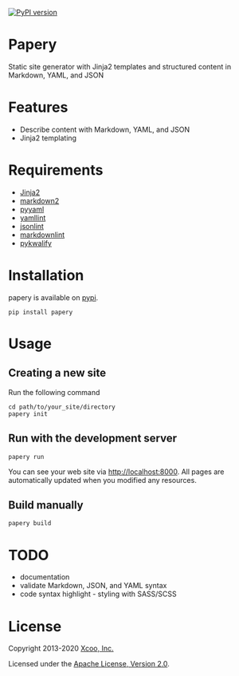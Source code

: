[![PyPI version](https://badge.fury.io/py/papery.svg)](https://badge.fury.io/py/papery)

# Papery

Static site generator with Jinja2 templates and structured content in Markdown, YAML, and JSON

# Features

- Describe content with Markdown, YAML, and JSON
- Jinja2 templating

# Requirements

- [Jinja2](http://jinja.pocoo.org/)
- [markdown2](https://github.com/trentm/python-markdown2)
- [pyyaml](https://pypi.org/project/PyYAML/)
- [yamllint](https://github.com/adrienverge/yamllint)
- [jsonlint](https://github.com/zaach/jsonlint)
- [markdownlint](https://github.com/DavidAnson/markdownlint)
- [pykwalify](https://github.com/Grokzen/pykwalify)

# Installation

papery is available on [pypi](https://pypi.python.org/pypi).

```console
pip install papery
```

# Usage

## Creating a new site

Run the following command

```console
cd path/to/your_site/directory
papery init
```

## Run with the development server

```console
papery run
```

You can see your web site via <http://localhost:8000>. All pages are automatically updated when you modified any resources.

## Build manually

```console
papery build
```

# TODO

- documentation
- validate Markdown, JSON, and YAML syntax
- code syntax highlight
- styling with SASS/SCSS

# License

Copyright 2013-2020 [Xcoo, Inc.][xcoo]

Licensed under the [Apache License, Version 2.0][apache-license-2.0].

[xcoo]: https://xcoo.com
[apache-license-2.0]: http://www.apache.org/licenses/LICENSE-2.0.html
